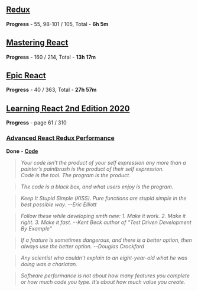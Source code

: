 
## [Redux](https://coursehunter.net/course/prodvinutyy-redux-codewithmosh)

**Progress** - 55, 98-101 / 105, Total - **6h 5m**

## [Mastering React](https://coursehunters.net/course/mastering-react-mosh-hamedani)

**Progress** - 160 / 214, Total - **13h 17m**

## [Epic React](https://coursehunter.net/course/epicheskiy-react)

**Progress** - 40 / 363, Total - **27h 57m**

## [Learning React 2nd Edition 2020](https://github.com/stepanenko/javascript-info/tree/master/Eve%20Porcello/Learning%20React%20-%20Book)

**Progress** - page 61 / 310

### [Advanced React Redux Performance](https://www.youtube.com/watch?v=7pO3563Qi1Y)

**Done** - [**Code**](https://github.com/joshribakoff/redux-10000-todos)

> _Your code isn’t the product of your self expression any more than a painter’s paintbrush is the product of their self expression.\
Code is the tool. The program is the product._

> _The code is a black box, and what users enjoy is the program._

> _Keep It Stupid Simple (KISS). Pure functions are stupid simple in the best possible way. --Eric Elliott_

> _Follow these while developing smth new: 1. Make it work. 2. Make it right. 3. Make it fast. --Kent Beck author of “Test Driven Development By Example”_

> _If a feature is sometimes dangerous, and there is a better option, then always use the better option. --Douglas Crockford_

> _Any scientist who couldn’t explain to an eight-year-old what he was doing was a charlatan._

> _Software performance is not about how many features you complete or how much code you type. It’s about how much value you create._
